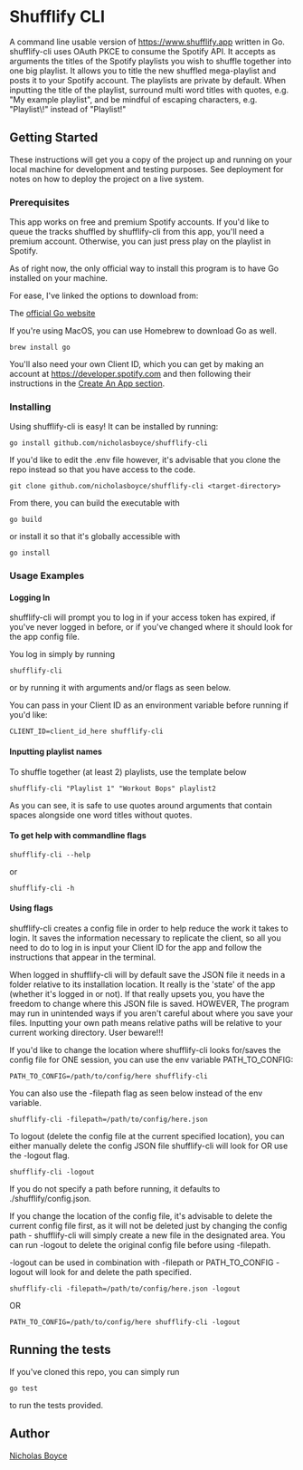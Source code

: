 # Shufflify CLI

A command line usable version of https://www.shufflify.app written in Go.
shufflify-cli uses OAuth PKCE to consume the Spotify API. It accepts as arguments the titles of the Spotify playlists you wish to shuffle together into one big playlist. It allows you to title the new shuffled mega-playlist and posts it to your Spotify account. The playlists are private by default. When inputting the title of the playlist, surround multi word titles with quotes, e.g. "My example playlist", and be mindful of escaping characters, e.g. "Playlist\\!" instead of "Playlist!"

## Getting Started

These instructions will get you a copy of the project up and running on your local machine for development and testing purposes. See deployment for notes on how to deploy the project on a live system.

### Prerequisites

This app works on free and premium Spotify accounts. If you'd like to queue the tracks shuffled by shufflify-cli from this app, you'll need a premium account. Otherwise, you can just press play on the playlist in Spotify.

As of right now, the only official way to install this program is to have Go installed on your machine. 

For ease, I've linked the options to download from:

The [official Go website](https://go.dev/doc/install)

If you're using MacOS, you can use Homebrew to download Go as well.

```
brew install go
```

You'll also need your own Client ID, which you can get by making an account at https://developer.spotify.com and then following their instructions in the [Create An App section](https://developer.spotify.com/documentation/web-api/tutorials/getting-started#create-an-app).

### Installing

Using shufflify-cli is easy! It can be installed by running:

```
go install github.com/nicholasboyce/shufflify-cli
```

If you'd like to edit the .env file however, it's advisable that you clone the repo instead so that you have access to the code.

```
git clone github.com/nicholasboyce/shufflify-cli <target-directory>
```

From there, you can build the executable with

```
go build
```

or install it so that it's globally accessible with 

```
go install
```

### Usage Examples

#### Logging In

shufflify-cli will prompt you to log in if your access token has expired, if you've never logged in before, or if you've changed where it should look for the app config file.

You log in simply by running 

```
shufflify-cli
```

or by running it with arguments and/or flags as seen below.

You can pass in your Client ID as an environment variable before running if you'd like:

```
CLIENT_ID=client_id_here shufflify-cli
```

#### Inputting playlist names

To shuffle together (at least 2) playlists, use the template below

```
shufflify-cli "Playlist 1" "Workout Bops" playlist2
```

As you can see, it is safe to use quotes around arguments that contain spaces alongside one word titles without quotes.

#### To get help with commandline flags

```
shufflify-cli --help
```

or 

```
shufflify-cli -h
```

#### Using flags

shufflify-cli creates a config file in order to help reduce the work it takes to login. It saves the information necessary to replicate the client, so all you need to do to log in is input your Client ID for the app and follow the instructions that appear in the terminal.

When logged in shufflify-cli will by default save the JSON file it needs in a folder relative to its installation location. It really is the 'state' of the app (whether it's logged in or not). If that really upsets you, you have the freedom to change where this JSON file is saved. HOWEVER, The program may run in unintended ways if you aren't careful about where you save your files. Inputting your own path means relative paths will be relative to your current working directory. User beware!!!

If you'd like to change the location where shufflify-cli looks for/saves the config file for ONE session, you can use the env variable PATH_TO_CONFIG:

```
PATH_TO_CONFIG=/path/to/config/here shufflify-cli
```

You can also use the -filepath flag as seen below instead of the env variable.

```
shufflify-cli -filepath=/path/to/config/here.json
```

To logout (delete the config file at the current specified location), you can either manually delete the config JSON file shufflify-cli will look for OR use the -logout flag. 

```
shufflify-cli -logout
```

If you do not specify a path before running, it defaults to ./shufflify/config.json.


If you change the location of the config file, it's advisable to delete the current config file first, as it will not be deleted just by changing the config path - shufflify-cli will simply create a new file in the designated area. You can run -logout to delete the original config file before using -filepath.

-logout can be used in combination with -filepath or PATH_TO_CONFIG - logout will look for and delete the path specified.

```
shufflify-cli -filepath=/path/to/config/here.json -logout
```

OR 

```
PATH_TO_CONFIG=/path/to/config/here shufflify-cli -logout
```

## Running the tests

If you've cloned this repo, you can simply run

```
go test
```

to run the tests provided.


## Author

[Nicholas Boyce](https://github.com/nicholasboyce)